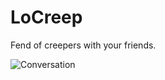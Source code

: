 # LoCreep

Fend of creepers with your friends.

![Conversation](example/screenshots/conversation.png)
